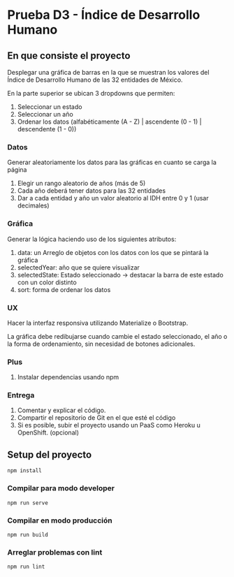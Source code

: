 # Prueba D3 - Índice de Desarrollo Humano

## En que consiste el proyecto

Desplegar una gráfica de barras en la que se muestran los valores del Índice de Desarrollo Humano de las 32 entidades de México.

En la parte superior se ubican 3 dropdowns que permiten:

1. Seleccionar un estado
2. Seleccionar un año
3. Ordenar los datos (alfabéticamente (A - Z) | ascendente (0 - 1) | descendente (1 - 0))

### Datos

Generar aleatoriamente los datos para las gráficas en cuanto se carga la página

1. Elegir un rango aleatorio de años (más de 5)
2. Cada año deberá tener datos para las 32 entidades
3. Dar a cada entidad y año un valor aleatorio al IDH entre 0 y 1 (usar decimales)

### Gráfica

Generar la lógica haciendo uso de los siguientes atributos:

1. data: un Arreglo de objetos con los datos con los que se pintará la gráfica
2. selectedYear: año que se quiere visualizar
3. selectedState: Estado seleccionado -> destacar la barra de este estado con un color distinto
4. sort: forma de ordenar los datos

### UX

Hacer la interfaz responsiva utilizando Materialize o Bootstrap.

La gráfica debe redibujarse cuando cambie el estado seleccionado, el año o la forma de ordenamiento, sin necesidad de botones adicionales.

### Plus

1. Instalar dependencias usando npm

### Entrega

1. Comentar y explicar el código.
2. Compartir el repositorio de Git en el que esté el código
3. Si es posible, subir el proyecto usando un PaaS como Heroku u OpenShift. (opcional)


## Setup del proyecto

```
npm install
```

### Compilar para modo developer

```
npm run serve
```

### Compilar en modo producción

```
npm run build
```

### Arreglar problemas con lint
```
npm run lint
```
